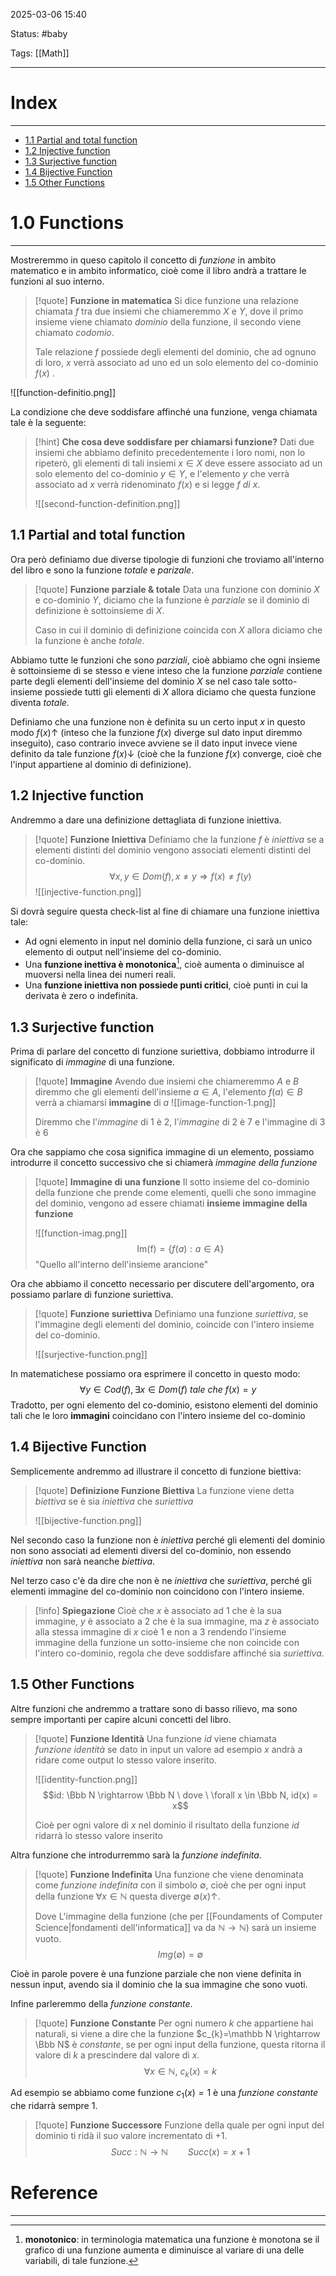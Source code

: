 2025-03-06 15:40

Status: #baby 

Tags: [[Math]]

---
# Index
---
- [1.1 Partial and total function](#1.1%20Partial%20and%20total%20function)
- [1.2 Injective function](#1.2%20Injective%20function)
- [1.3 Surjective function](#1.3%20Surjective%20function)
- [1.4 Bijective Function](#1.4%20Bijective%20Function)
- [1.5 Other Functions](#1.5%20Other%20Functions)
# 1.0 Functions
---
Mostreremmo in queso capitolo il concetto di $funzione$ in ambito matematico e in ambito informatico, cioè come il libro andrà a trattare le funzioni al suo interno.

> [!quote] **Funzione in matematica**
> Si dice funzione una relazione chiamata $f$ tra due insiemi che chiameremmo $X$ e $Y$, dove il primo insieme viene chiamato $dominio$ della funzione, il secondo viene chiamato $codomio$.
> 
> Tale relazione $f$ possiede degli elementi del dominio, che ad ognuno di loro, $x$ verrà associato ad uno ed un solo elemento del co-dominio $f(x)$ .
> 
![[function-definitio.png]]

La condizione che deve soddisfare affinché una funzione, venga chiamata tale è la seguente:

> [!hint] **Che cosa deve soddisfare per chiamarsi funzione?**
> Dati due insiemi che abbiamo definito precedentemente i loro nomi, non lo ripeterò, gli elementi di tali insiemi $x \in X$ deve essere associato ad un solo elemento del co-dominio $y \in Y$, e l'elemento $y$ che verrà associato ad $x$ verrà ridenominato $f(x)$ e si legge *f di x*.
> 
> ![[second-function-definition.png]]
## 1.1 Partial and total function
Ora però definiamo due diverse tipologie di funzioni che troviamo all'interno del libro e sono la funzione $totale$ e $parizale$.

> [!quote] **Funzione parziale & totale**
> Data una funzione con dominio $X$ e co-dominio $Y$, diciamo che la funzione è $parziale$ se il dominio di definizione è sottoinsieme di $X$.
> 
> Caso in cui il dominio di definizione coincida con $X$ allora diciamo che la funzione è anche $totale$.

Abbiamo tutte le funzioni che sono $parziali$, cioè abbiamo che ogni insieme è sottoinsieme di se stesso e viene inteso che la funzione $parziale$ contiene parte degli elementi dell'insieme del dominio $X$ se nel caso tale sotto-insieme possiede tutti gli elementi di $X$ allora diciamo che questa funzione diventa $totale$.

Definiamo che una funzione non è definita su un certo input $x$ in questo modo $f(x)\uparrow$ (inteso che la funzione $f(x)$ diverge sul dato input diremmo  inseguito),  caso contrario invece avviene se il dato input invece viene definito da tale funzione $f(x)\downarrow$ (cioè che la funzione $f(x)$ converge, cioè che l'input appartiene al dominio di definizione).

## 1.2 Injective function
Andremmo a dare una definizione dettagliata di funzione iniettiva.

> [!quote] **Funzione Iniettiva**
> Definiamo che la funzione $f$ è $iniettiva$ se a elementi distinti del dominio vengono associati elementi distinti del co-dominio. $$\forall x,y \in Dom(f), x \neq y\Rightarrow f(x)\neq f(y)$$ 
> ![[injective-function.png]]

Si dovrà seguire questa check-list al fine di chiamare una funzione iniettiva tale:
- Ad ogni elemento in input nel dominio della funzione, ci sarà un unico elemento di output nell'insieme del co-dominio.
- Una **funzione inettiva è monotonica**[^1], cioè aumenta o diminuisce al muoversi nella linea dei numeri reali.
- Una **funzione iniettiva non possiede punti critici**, cioè punti in cui la derivata è zero o indefinita.
## 1.3 Surjective function
Prima di parlare del concetto di funzione suriettiva, dobbiamo introdurre il significato di $immagine$ di una funzione.

>[!quote] **Immagine**
>Avendo due insiemi che chiameremmo $A$ e $B$ diremmo che gli elementi dell'insieme $a \in A$, l'elemento $f(a) \in B$ verrà a chiamarsi **immagine** di $a$
>![[image-function-1.png]]
>
>Diremmo che l'*immagine* di 1 è 2, l'*immagine* di 2 è 7 e l'immagine di 3 è 6
>

Ora che sappiamo che cosa significa immagine di un elemento, possiamo introdurre il concetto successivo che si chiamerà *immagine della funzione*

>[!quote] **Immagine di una funzione**
>Il sotto insieme del co-dominio della funzione che prende come elementi, quelli che sono immagine del dominio, vengono ad essere chiamati **insieme immagine della funzione**
>
>![[function-imag.png]]
 >$$\mathrm{Im(f)} = \{f(a):a\in A\}$$
 >"Quello all'interno dell'insieme arancione"

Ora che abbiamo il concetto necessario per discutere dell'argomento, ora possiamo parlare di funzione suriettiva.

>[!quote] **Funzione suriettiva**
>Definiamo una funzione $suriettiva$, se l'immagine degli elementi del dominio, coincide con l'intero insieme del co-dominio.
>
>![[surjective-function.png]]
>

In matematichese possiamo ora esprimere il concetto in questo modo:
$$\forall y\in Cod(f),\exists x\in Dom(f) \ tale \ che \ f(x) = y$$
Tradotto, per ogni elemento del co-dominio, esistono elementi del dominio tali che le loro **immagini** coincidano con l'intero insieme del co-dominio

## 1.4 Bijective Function
Semplicemente andremmo ad illustrare il concetto di funzione biettiva:

>[!quote] **Definizione Funzione Biettiva**
>La funzione viene detta $biettiva$ se è sia $iniettiva$ che $suriettiva$
>
>![[bijective-function.png]]

Nel secondo caso la funzione non è $iniettiva$ perché gli elementi del dominio non sono associati ad elementi diversi del co-dominio, non essendo $iniettiva$ non sarà neanche $biettiva$.

Nel terzo caso c'è da dire che non è ne $iniettiva$ che $suriettiva$, perché gli elementi immagine del co-dominio non coincidono con l'intero insieme.

>[!info] **Spiegazione**
>Cioè che $x$ è associato ad $1$ che è la sua immagine, $y$ è associato a $2$ che è la sua immagine, ma $z$ è associato alla stessa immagine di $x$ cioè $1$ e non a $3$ rendendo l'insieme immagine della funzione un sotto-insieme che non coincide con l'intero co-dominio, regola che deve soddisfare affinché sia $suriettiva$.

## 1.5 Other Functions
Altre funzioni che andremmo a trattare sono di basso rilievo, ma sono sempre importanti per capire alcuni concetti del libro.

>[!quote] **Funzione Identità**
>Una funzione $id$ viene chiamata $funzione \ identità$ se dato in input un valore ad esempio $x$ andrà a ridare come output lo stesso valore inserito.
>
>![[identity-function.png]]
>$$id: \Bbb N \rightarrow \Bbb N \ dove \ \forall x \in \Bbb N, id(x) = x$$
>
>Cioè per ogni valore di $x$ nel dominio il risultato della funzione $id$ ridarrà lo stesso valore inserito
>

Altra funzione che introdurremmo sarà la $funzione \ indefinita$.

>[!quote] **Funzione Indefinita**
>Una funzione che viene denominata come $funzione \ indefinita$ con il simbolo $\emptyset$, cioè che per ogni input della funzione $\forall x\in\mathbb N$ questa diverge $\emptyset(x)\uparrow$.
>
>Dove L'immagine della funzione (che per [[Foundaments of Computer Science|fondamenti dell'informatica]] va da $\mathbb N \to \mathbb N$) sarà un insieme vuoto.
>$$Img(\emptyset) = \emptyset$$

Cioè in parole povere è una funzione parziale che non viene definita in nessun input, avendo sia il dominio che la sua immagine che sono vuoti.

Infine parleremmo della $funzione \ constante$.

>[!quote] **Funzione Constante**
>Per ogni numero $k$ che appartiene hai naturali, si viene a dire che la funzione $c_{k}=\mathbb N \rightarrow \Bbb N$ è $constante$, se per ogni input della funzione, questa ritorna il valore di $k$ a prescindere dal valore di $x$.
>$$\forall x \in \mathbb N,\ c_{k}(x)=k$$

Ad esempio se abbiamo come funzione $c_{1}(x)=1$ è una $funzione \ constante$ che ridarrà sempre 1.

>[!quote] **Funzione Successore**
>Funzione della quale per ogni input del dominio ti ridà il suo valore incrementato di +1.
>$$Succ:\mathbb N \to \mathbb N \qquad Succ(x) = x+1$$
# Reference
---
[^1]: **monotonico**: in terminologia matematica una funzione è monotona se il grafico di una funzione aumenta e diminuisce al variare di una delle variabili, di tale funzione.